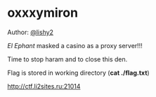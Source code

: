 # oxxxymiron
Author: [@lishy2](http://t.me/lishy2)

_El Ephant_ masked a casino as a proxy server!!!

Time to stop haram and to close this den.

Flag is stored in working directory (**cat ./flag.txt**)

http://ctf.li2sites.ru:21014

